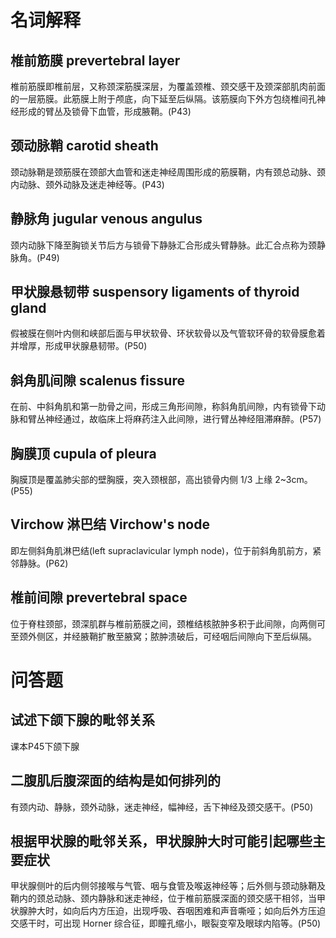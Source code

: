 # 名词解释
## 椎前筋膜 prevertebral layer
椎前筋膜即椎前层，又称颈深筋膜深层，为覆盖颈椎、颈交感干及颈深部肌肉前面的一层筋膜。此筋膜上附于颅底，向下延至后纵隔。该筋膜向下外方包绕椎间孔神经形成的臂丛及锁骨下血管，形成腋鞘。(P43)
## 颈动脉鞘 carotid sheath
颈动脉鞘是颈筋膜在颈部大血管和迷走神经周围形成的筋膜鞘，内有颈总动脉、颈内动脉、颈外动脉及迷走神经等。(P43)
## 静脉角 jugular venous angulus
颈内动脉下降至胸锁关节后方与锁骨下静脉汇合形成头臂静脉。此汇合点称为颈静脉角。(P49)
## 甲状腺悬韧带 suspensory ligaments of thyroid gland
假被膜在侧叶内侧和峡部后面与甲状软骨、环状软骨以及气管软环骨的软骨膜愈着并增厚，形成甲状腺悬韧带。(P50)
## 斜角肌间隙 scalenus fissure
在前、中斜角肌和第一肋骨之间，形成三角形间隙，称斜角肌间隙，内有锁骨下动脉和臂丛神经通过，故临床上将麻药注入此间隙，进行臂丛神经阻滞麻醉。(P57)
## 胸膜顶 cupula of pleura
胸膜顶是覆盖肺尖部的壁胸膜，突入颈根部，高出锁骨内侧 1/3 上缘 2~3cm。(P55)
## Virchow 淋巴结 Virchow's node
即左侧斜角肌淋巴结(left supraclavicular lymph node)，位于前斜角肌前方，紧邻静脉。(P62)
## 椎前间隙 prevertebral space
位于脊柱颈部，颈深肌群与椎前筋膜之间，颈椎结核脓肿多积于此间隙，向两侧可至颈外侧区，并经腋鞘扩散至腋窝；脓肿溃破后，可经咽后间隙向下至后纵隔。
# 问答题
## 试述下颌下腺的毗邻关系
课本P45下颌下腺
## 二腹肌后腹深面的结构是如何排列的
有颈内动、静脉，颈外动脉，迷走神经，幅神经，舌下神经及颈交感干。(P50)
## 根据甲状腺的毗邻关系，甲状腺肿大时可能引起哪些主要症状
甲状腺侧叶的后内侧邻接喉与气管、咽与食管及喉返神经等；后外侧与颈动脉鞘及鞘内的颈总动脉、颈内静脉和迷走神经，位于椎前筋膜深面的颈交感干相邻，当甲状腺肿大时，如向后内方压迫，出现呼吸、吞咽困难和声音嘶哑；如向后外方压迫交感干时，可出现 Horner 综合征，即瞳孔缩小，眼裂变窄及眼球内陷等。(P50)
